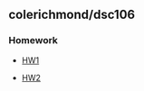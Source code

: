 ## colerichmond/dsc106

### Homework

- [HW1](./homework/hw1/hw1.md)

- [HW2](./homework/hw2/hw2.md)
